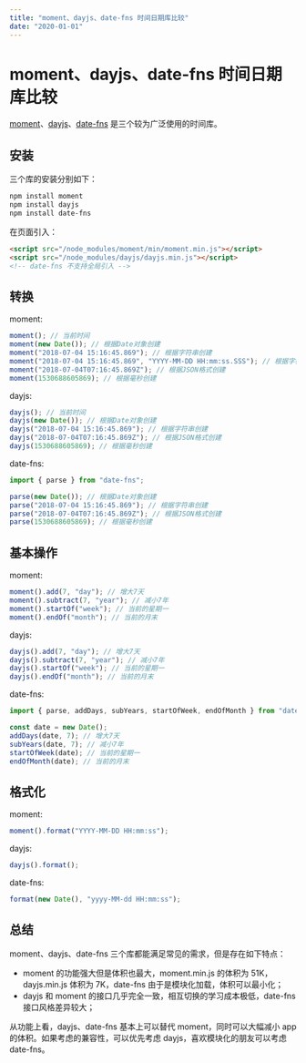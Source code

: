 ```yaml
---
title: "moment、dayjs、date-fns 时间日期库比较"
date: "2020-01-01"
---
```


# moment、dayjs、date-fns 时间日期库比较

[moment](https://www.oschina.net/action/GoToLink?url=https%3A%2F%2Fgithub.com%2Fmoment%2Fmoment%2F)、[dayjs](https://www.oschina.net/action/GoToLink?url=https%3A%2F%2Fgithub.com%2Fiamkun%2Fdayjs)、[date-fns](https://www.oschina.net/action/GoToLink?url=https%3A%2F%2Fgithub.com%2Fdate-fns%2Fdate-fns) 是三个较为广泛使用的时间库。

## 安装

三个库的安装分别如下：

```powershell
npm install moment
npm install dayjs
npm install date-fns
```

在页面引入：

```html
<script src="/node_modules/moment/min/moment.min.js"></script>
<script src="/node_modules/dayjs/dayjs.min.js"></script>
<!-- date-fns 不支持全局引入 -->
```

## 转换

moment:

```javascript
moment(); // 当前时间
moment(new Date()); // 根据Date对象创建
moment("2018-07-04 15:16:45.869"); // 根据字符串创建
moment("2018-07-04 15:16:45.869", "YYYY-MM-DD HH:mm:ss.SSS"); // 根据字符串创建(推荐)
moment("2018-07-04T07:16:45.869Z"); // 根据JSON格式创建
moment(1530688605869); // 根据毫秒创建
```

dayjs:

```javascript
dayjs(); // 当前时间
dayjs(new Date()); // 根据Date对象创建
dayjs("2018-07-04 15:16:45.869"); // 根据字符串创建
dayjs("2018-07-04T07:16:45.869Z"); // 根据JSON格式创建
dayjs(1530688605869); // 根据毫秒创建
```

date-fns:

```javascript
import { parse } from "date-fns";

parse(new Date()); // 根据Date对象创建
parse("2018-07-04 15:16:45.869"); // 根据字符串创建
parse("2018-07-04T07:16:45.869Z"); // 根据JSON格式创建
parse(1530688605869); // 根据毫秒创建
```

## 基本操作

moment:

```javascript
moment().add(7, "day"); // 增大7天
moment().subtract(7, "year"); // 减小7年
moment().startOf("week"); // 当前的星期一
moment().endOf("month"); // 当前的月末
```

dayjs:

```javascript
dayjs().add(7, "day"); // 增大7天
dayjs().subtract(7, "year"); // 减小7年
dayjs().startOf("week"); // 当前的星期一
dayjs().endOf("month"); // 当前的月末
```

date-fns:

```javascript
import { parse, addDays, subYears, startOfWeek, endOfMonth } from "date-fns";

const date = new Date();
addDays(date, 7); // 增大7天
subYears(date, 7); // 减小7年
startOfWeek(date); // 当前的星期一
endOfMonth(date); // 当前的月末
```

## 格式化

moment:

```javascript
moment().format("YYYY-MM-DD HH:mm:ss");
```

dayjs:

```javascript
dayjs().format();
```

date-fns:

```javascript
format(new Date(), "yyyy-MM-dd HH:mm:ss");
```

## 总结

moment、dayjs、date-fns 三个库都能满足常见的需求，但是存在如下特点：

- moment 的功能强大但是体积也最大，moment.min.js 的体积为 51K，dayjs.min.js 体积为 7K，date-fns 由于是模块化加载，体积可以最小化；
- dayjs 和 moment 的接口几乎完全一致，相互切换的学习成本极低，date-fns 接口风格差异较大；

从功能上看，dayjs、date-fns 基本上可以替代 moment，同时可以大幅减小 app 的体积。如果考虑的兼容性，可以优先考虑 dayjs，喜欢模块化的朋友可以考虑 date-fns。

